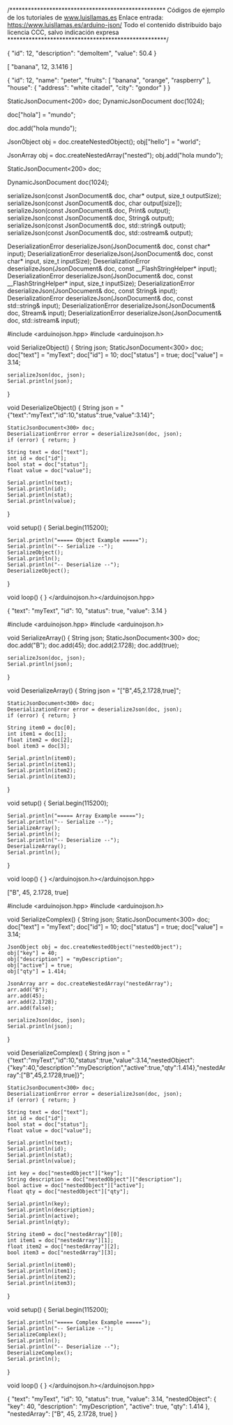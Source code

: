 /***************************************************
Códigos de ejemplo de los tutoriales de www.luisllamas.es
Enlace entrada: https://www.luisllamas.es/arduino-json/
Todo el contenido distribuido bajo licencia CCC, salvo indicación expresa
****************************************************/

{
  "id": 12,
  "description": "demoItem",
  "value": 50.4
}


[
  "banana",
  12,
  3.1416
]



{
  "id": 12,
  "name": "peter",
  "fruits": [
    "banana",
    "orange",
    "raspberry"
  ],
  "house": {
    "address": "white citadel",
    "city": "gondor"
  }
}


StaticJsonDocument<200> doc;
DynamicJsonDocument doc(1024);


doc["hola"] = "mundo";


doc.add("hola mundo");


JsonObject obj = doc.createNestedObject();
obj["hello"] = "world";


JsonArray obj = doc.createNestedArray("nested");
obj.add("hola mundo");


StaticJsonDocument<200> doc;


DynamicJsonDocument doc(1024);


serializeJson(const JsonDocument& doc, char* output, size_t outputSize);
serializeJson(const JsonDocument& doc, char output[size]);
serializeJson(const JsonDocument& doc, Print& output);
serializeJson(const JsonDocument& doc, String& output);
serializeJson(const JsonDocument& doc, std::string& output);
serializeJson(const JsonDocument& doc, std::ostream& output);


DeserializationError deserializeJson(JsonDocument& doc, const char* input);
DeserializationError deserializeJson(JsonDocument& doc, const char* input, size_t inputSize);
DeserializationError deserializeJson(JsonDocument& doc, const __FlashStringHelper* input);
DeserializationError deserializeJson(JsonDocument& doc, const __FlashStringHelper* input, size_t inputSize);
DeserializationError deserializeJson(JsonDocument& doc, const String& input);
DeserializationError deserializeJson(JsonDocument& doc, const std::string& input);
DeserializationError deserializeJson(JsonDocument& doc, Stream& input);
DeserializationError deserializeJson(JsonDocument& doc, std::istream& input);


#include <arduinojson.hpp>
#include <arduinojson.h>

void SerializeObject()
{
    String json;
    StaticJsonDocument<300> doc;
    doc["text"] = "myText";
    doc["id"] = 10;
    doc["status"] = true;
    doc["value"] = 3.14;

    serializeJson(doc, json);
    Serial.println(json);
}

void DeserializeObject()
{
    String json = "{\"text\":\"myText\",\"id\":10,\"status\":true,\"value\":3.14}";

    StaticJsonDocument<300> doc;
    DeserializationError error = deserializeJson(doc, json);
    if (error) { return; }

    String text = doc["text"];
    int id = doc["id"];
    bool stat = doc["status"];
    float value = doc["value"];

    Serial.println(text);
    Serial.println(id);
    Serial.println(stat);
    Serial.println(value);
}

void setup()
{
    Serial.begin(115200);

    Serial.println("===== Object Example =====");
    Serial.println("-- Serialize --");
    SerializeObject();
    Serial.println();
    Serial.println("-- Deserialize --");
    DeserializeObject();

}

void loop()
{
}
</arduinojson.h></arduinojson.hpp>

{
    "text": "myText",
    "id": 10,
    "status": true,
    "value": 3.14
}


#include <arduinojson.hpp>
#include <arduinojson.h>

void SerializeArray()
{
    String json;
    StaticJsonDocument<300> doc;
    doc.add("B");
    doc.add(45);
    doc.add(2.1728);
    doc.add(true);

    serializeJson(doc, json);
    Serial.println(json);
}

void DeserializeArray()
{
    String json = "[\"B\",45,2.1728,true]";

    StaticJsonDocument<300> doc;
    DeserializationError error = deserializeJson(doc, json);
    if (error) { return; }

    String item0 = doc[0];
    int item1 = doc[1];
    float item2 = doc[2];
    bool item3 = doc[3];

    Serial.println(item0);
    Serial.println(item1);
    Serial.println(item2);
    Serial.println(item3);
}

void setup()
{
    Serial.begin(115200);

    Serial.println("===== Array Example =====");
    Serial.println("-- Serialize --");
    SerializeArray();
    Serial.println();
    Serial.println("-- Deserialize --");
    DeserializeArray();
    Serial.println();
}

void loop()
{
}
</arduinojson.h></arduinojson.hpp>

["B", 45, 2.1728, true]


#include <arduinojson.hpp>
#include <arduinojson.h>

void SerializeComplex()
{
    String json;
    StaticJsonDocument<300> doc;
    doc["text"] = "myText";
    doc["id"] = 10;
    doc["status"] = true;
    doc["value"] = 3.14;

    JsonObject obj = doc.createNestedObject("nestedObject");
    obj["key"] = 40;
    obj["description"] = "myDescription";
    obj["active"] = true;
    obj["qty"] = 1.414;

    JsonArray arr = doc.createNestedArray("nestedArray");
    arr.add("B");
    arr.add(45);
    arr.add(2.1728);
    arr.add(false);

    serializeJson(doc, json);
    Serial.println(json);
}

void DeserializeComplex()
{
    String json = "{\"text\":\"myText\",\"id\":10,\"status\":true,\"value\":3.14,\"nestedObject\":{\"key\":40,\"description\":\"myDescription\",\"active\":true,\"qty\":1.414},\"nestedArray\":[\"B\",45,2.1728,true]}";

    StaticJsonDocument<300> doc;
    DeserializationError error = deserializeJson(doc, json);
    if (error) { return; }

    String text = doc["text"];
    int id = doc["id"];
    bool stat = doc["status"];
    float value = doc["value"];

    Serial.println(text);
    Serial.println(id);
    Serial.println(stat);
    Serial.println(value);

    int key = doc["nestedObject"]["key"];
    String description = doc["nestedObject"]["description"];
    bool active = doc["nestedObject"]["active"];
    float qty = doc["nestedObject"]["qty"];

    Serial.println(key);
    Serial.println(description);
    Serial.println(active);
    Serial.println(qty);

    String item0 = doc["nestedArray"][0];
    int item1 = doc["nestedArray"][1];
    float item2 = doc["nestedArray"][2];
    bool item3 = doc["nestedArray"][3];

    Serial.println(item0);
    Serial.println(item1);
    Serial.println(item2);
    Serial.println(item3);
}

void setup()
{
    Serial.begin(115200);

    Serial.println("===== Complex Example =====");
    Serial.println("-- Serialize --");
    SerializeComplex();
    Serial.println();
    Serial.println("-- Deserialize --");
    DeserializeComplex();
    Serial.println();
}

void loop()
{
}
</arduinojson.h></arduinojson.hpp>

{
    "text": "myText",
    "id": 10,
    "status": true,
    "value": 3.14,
    "nestedObject": {
        "key": 40,
        "description": "myDescription",
        "active": true,
        "qty": 1.414
    },
    "nestedArray": ["B", 45, 2.1728, true]
}
